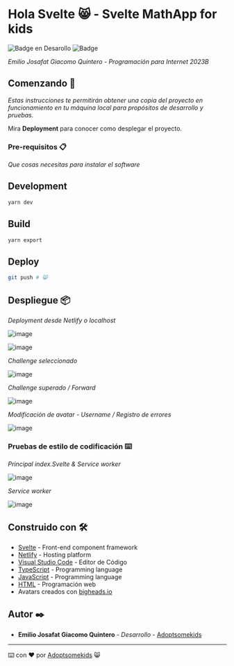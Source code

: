 # Hola Svelte 😸 - Svelte MathApp for kids

   ![Badge en Desarollo](https://img.shields.io/badge/STATUS-Desarrollo%20Completo-blue)
   ![Badge](https://img.shields.io/pypi/status/aiogram.svg?style=flat-square)

_Emilio Josafat Giacomo Quintero - Programación para Internet 2023B_

## Comenzando 🚀

_Estas instrucciones te permitirán obtener una copia del proyecto en funcionamiento en tu máquina local para propósitos de desarrollo y pruebas._

Mira **Deployment** para conocer como desplegar el proyecto.


### Pre-requisitos 📋

_Que cosas necesitas para instalar el software_

## Development

```sh
yarn dev
```

## Build

```sh
yarn export
```

## Deploy

```sh
git push # 😸
```

## Despliegue 📦

_Deployment desde Netlify o localhost_

![image](https://github.com/Adoptsomekids/Svelte-Math-for-kids/assets/83385717/b846487c-f7a9-4b23-9391-c48f315687b5)

![image](https://github.com/Adoptsomekids/Svelte-Math-for-kids/assets/83385717/82d159a4-a1c2-4439-be9f-c88d9e9c3c9f)

_Challenge seleccionado_

![image](https://github.com/Adoptsomekids/Svelte-Math-for-kids/assets/83385717/3d63f46e-8b3a-4efc-b487-3117c233e72d)

_Challenge superado / Forward_

![image](https://github.com/Adoptsomekids/Svelte-Math-for-kids/assets/83385717/9b4f34c2-8d99-433d-9533-aa94e2a9f044)

_Modificación de avatar - Username / Registro de errores_

![image](https://github.com/Adoptsomekids/Svelte-Math-for-kids/assets/83385717/10a9c26b-96c1-4e89-b53f-d1fcbfafe201)

### Pruebas de estilo de codificación ⌨️

_Principal index.Svelte & Service worker_

![image](https://github.com/Adoptsomekids/Svelte-Math-for-kids/assets/83385717/696c2b31-fe98-43ac-9d4c-936bc5fb5ee0)

_Service worker_

![image](https://github.com/Adoptsomekids/Svelte-Math-for-kids/assets/83385717/401b2389-f861-4e31-bacd-cc062d68bd6e)

## Construido con 🛠️

* [Svelte](https://svelte.dev/) -  Front-end component framework
* [Netlify](https://www.netlify.com/) -  Hosting platform
* [Visual Studio Code](https://code.visualstudio.com/) - Editor de Código
* [TypeScript](https://www.typescriptlang.org/) - Programming language
* [JavaScript](https://developer.mozilla.org/en-US/docs/Web/JavaScript) - Programming language
* [HTML](https://html.com/document/) - Programación web
*  Avatars creados con <a href="https://bigheads.io" target="_blank">bigheads.io</a>


## Autor ✒️

* **Emilio Josafat Giacomo Quintero** - *Desarrollo* - [Adoptsomekids](https://github.com/Adoptsomekids)

---
⌨️ con ❤️ por [Adoptsomekids](https://github.com/Adoptsomekids) 😸
